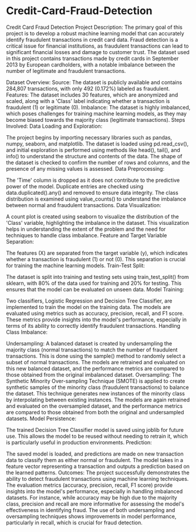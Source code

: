 # Credit-Card-Fraud-Detection
Credit Card Fraud Detection
Project Description:
The primary goal of this project is to develop a robust machine learning model that can accurately identify fraudulent transactions in credit card data. Fraud detection is a critical issue for financial institutions, as fraudulent transactions can lead to significant financial losses and damage to customer trust. The dataset used in this project contains transactions made by credit cards in September 2013 by European cardholders, with a notable imbalance between the number of legitimate and fraudulent transactions.

Dataset Overview:
Source: The dataset is publicly available and contains 284,807 transactions, with only 492 (0.172%) labeled as fraudulent.
Features: The dataset includes 30 features, which are anonymized and scaled, along with a 'Class' label indicating whether a transaction is fraudulent (1) or legitimate (0).
Imbalance: The dataset is highly imbalanced, which poses challenges for training machine learning models, as they may become biased towards the majority class (legitimate transactions).
Steps Involved:
Data Loading and Exploration:

The project begins by importing necessary libraries such as pandas, numpy, seaborn, and matplotlib.
The dataset is loaded using pd.read_csv(), and initial exploration is performed using methods like head(), tail(), and info() to understand the structure and contents of the data.
The shape of the dataset is checked to confirm the number of rows and columns, and the presence of any missing values is assessed.
Data Preprocessing:

The 'Time' column is dropped as it does not contribute to the predictive power of the model.
Duplicate entries are checked using data.duplicated().any() and removed to ensure data integrity.
The class distribution is examined using value_counts() to understand the imbalance between normal and fraudulent transactions.
Data Visualization:

A count plot is created using seaborn to visualize the distribution of the 'Class' variable, highlighting the imbalance in the dataset. This visualization helps in understanding the extent of the problem and the need for techniques to handle class imbalance.
Feature and Target Variable Separation:

The features (X) are separated from the target variable (y), which indicates whether a transaction is fraudulent (1) or not (0). This separation is crucial for training the machine learning models.
Train-Test Split:

The dataset is split into training and testing sets using train_test_split() from sklearn, with 80% of the data used for training and 20% for testing. This ensures that the model can be evaluated on unseen data.
Model Training:

Two classifiers, Logistic Regression and Decision Tree Classifier, are implemented to train the model on the training data.
The models are evaluated using metrics such as accuracy, precision, recall, and F1 score. These metrics provide insights into the model's performance, especially in terms of its ability to correctly identify fraudulent transactions.
Handling Class Imbalance:

Undersampling: A balanced dataset is created by undersampling the majority class (normal transactions) to match the number of fraudulent transactions. This is done using the sample() method to randomly select a subset of normal transactions.
The models are retrained and evaluated on this new balanced dataset, and the performance metrics are compared to those obtained from the original imbalanced dataset.
Oversampling: The Synthetic Minority Over-sampling Technique (SMOTE) is applied to create synthetic samples of the minority class (fraudulent transactions) to balance the dataset. This technique generates new instances of the minority class by interpolating between existing instances.
The models are again retrained and evaluated on the oversampled dataset, and the performance metrics are compared to those obtained from both the original and undersampled datasets.
Model Persistence:

The trained Decision Tree Classifier model is saved using joblib for future use. This allows the model to be reused without needing to retrain it, which is particularly useful in production environments.
Prediction:

The saved model is loaded, and predictions are made on new transaction data to classify them as either normal or fraudulent. The model takes in a feature vector representing a transaction and outputs a prediction based on the learned patterns.
Outcomes:
The project successfully demonstrates the ability to detect fraudulent transactions using machine learning techniques.
The evaluation metrics (accuracy, precision, recall, F1 score) provide insights into the model's performance, especially in handling imbalanced datasets. For instance, while accuracy may be high due to the majority class, precision and recall are more informative for assessing the model's effectiveness in identifying fraud.
The use of both undersampling and oversampling techniques shows improvements in model performance, particularly in recall, which is crucial for fraud detection.
